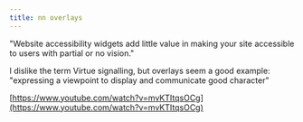 ```yaml
---
title: nn overlays
---
```


"Website accessibility widgets add little value in making your site accessible to users with partial or no vision."

I dislike the term Virtue signalling, but overlays seem a good example: "expressing a viewpoint to display and communicate good character"

[https://www.youtube.com/watch?v=mvKTItqsOCg](https://www.youtube.com/watch?v=mvKTItqsOCg)
